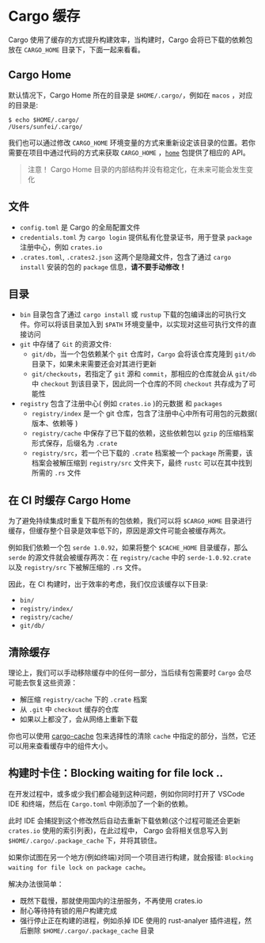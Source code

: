 # Cargo 缓存

Cargo 使用了缓存的方式提升构建效率，当构建时，Cargo 会将已下载的依赖包放在 `CARGO_HOME` 目录下，下面一起来看看。

## Cargo Home

默认情况下，Cargo Home 所在的目录是 `$HOME/.cargo/`，例如在 `macos` ，对应的目录是:

```shell
$ echo $HOME/.cargo/
/Users/sunfei/.cargo/
```

我们也可以通过修改 `CARGO_HOME` 环境变量的方式来重新设定该目录的位置。若你需要在项目中通过代码的方式来获取 `CARGO_HOME` ，[`home`](https://crates.io/crates/home) 包提供了相应的 API。

> 注意！ Cargo Home 目录的内部结构并没有稳定化，在未来可能会发生变化

## 文件

- `config.toml` 是 Cargo 的全局配置文件
- `credentials.toml` 为 `cargo login` 提供私有化登录证书，用于登录 `package` 注册中心，例如 `crates.io`
- `.crates.toml`, `.crates2.json` 这两个是隐藏文件，包含了通过 `cargo install` 安装的包的 `package` 信息，**请不要手动修改！**

## 目录

- `bin` 目录包含了通过 `cargo install` 或 `rustup` 下载的包编译出的可执行文件。你可以将该目录加入到 `$PATH` 环境变量中，以实现对这些可执行文件的直接访问
- `git` 中存储了 `Git` 的资源文件:
  - `git/db`，当一个包依赖某个 `git` 仓库时，`Cargo` 会将该仓库克隆到 `git/db` 目录下，如果未来需要还会对其进行更新
  - `git/checkouts`，若指定了 `git` 源和 `commit`，那相应的仓库就会从 `git/db` 中 `checkout` 到该目录下，因此同一个仓库的不同 `checkout` 共存成为了可能性
- `registry` 包含了注册中心( 例如 `crates.io` )的元数据 和 `packages`
  - `registry/index` 是一个 git 仓库，包含了注册中心中所有可用包的元数据( 版本、依赖等 )
  - `registry/cache` 中保存了已下载的依赖，这些依赖包以 `gzip` 的压缩档案形式保存，后缀名为 `.crate`
  - `registry/src`，若一个已下载的 `.crate` 档案被一个 `package` 所需要，该档案会被解压缩到 `registry/src` 文件夹下，最终 `rustc` 可以在其中找到所需的 `.rs` 文件

## 在 CI 时缓存 Cargo Home

为了避免持续集成时重复下载所有的包依赖，我们可以将 `$CARGO_HOME` 目录进行缓存，但缓存整个目录是效率低下的，原因是源文件可能会被缓存两次。

例如我们依赖一个包 `serde 1.0.92`，如果将整个 `$CACHE_HOME` 目录缓存，那么`serde` 的源文件就会被缓存两次：在 `registry/cache` 中的 `serde-1.0.92.crate` 以及 `registry/src` 下被解压缩的 `.rs` 文件。

因此，在 CI 构建时，出于效率的考虑，我们仅应该缓存以下目录:

- `bin/`
- `registry/index/`
- `registry/cache/`
- `git/db/`

## 清除缓存

理论上，我们可以手动移除缓存中的任何一部分，当后续有包需要时 `Cargo` 会尽可能去恢复这些资源：

- 解压缩 `registry/cache` 下的 `.crate` 档案
- 从 `.git` 中 `checkout` 缓存的仓库
- 如果以上都没了，会从网络上重新下载

你也可以使用 [cargo-cache](https://crates.io/crates/cargo-cache) 包来选择性的清除 `cache` 中指定的部分，当然，它还可以用来查看缓存中的组件大小。

## 构建时卡住：Blocking waiting for file lock ..

在开发过程中，或多或少我们都会碰到这种问题，例如你同时打开了 VSCode IDE 和终端，然后在 `Cargo.toml` 中刚添加了一个新的依赖。

此时 IDE 会捕捉到这个修改然后自动去重新下载依赖(这个过程可能还会更新 `crates.io` 使用的索引列表)，在此过程中， Cargo 会将相关信息写入到 `$HOME/.cargo/.package_cache` 下，并将其锁住。

如果你试图在另一个地方(例如终端)对同一个项目进行构建，就会报错: `Blocking waiting for file lock on package cache`。

解决办法很简单：

- 既然下载慢，那就使用国内的注册服务，不再使用 crates.io
- 耐心等待持有锁的用户构建完成
- 强行停止正在构建的进程，例如杀掉 IDE 使用的 rust-analyer 插件进程，然后删除 `$HOME/.cargo/.package_cache` 目录

